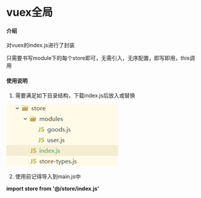 # vuex全局

#### 介绍
对vuex的index.js进行了封装

只需要书写module下的每个store即可，无需引入，无序配置，即写即用，this调用

#### 使用说明

1.  需要满足如下目录结构，下载index.js后放入或替换

![输入图片说明](%E7%9B%AE%E5%BD%95.png)

2.  使用前记得导入到main.js中

**import store from '@/store/index.js'**
